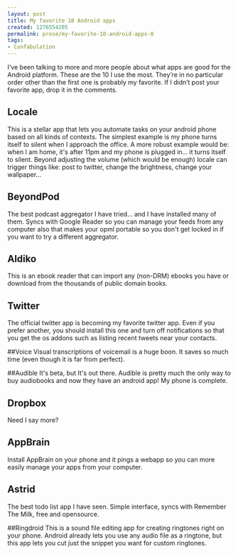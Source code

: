 ```yaml
---
layout: post
title: My favorite 10 Android apps
created: 1276554205
permalink: prose/my-favorite-10-android-apps-0
tags:
- Confabulation
---
```

I&rsquo;ve been talking to more and more people about what apps are good for the Android platform. These are the 10 I use the most. They&rsquo;re in no particular order other than the first one is probably my favorite. If I didn&rsquo;t post your favorite app, drop it in the comments.

## Locale
This is a stellar app that lets you automate tasks on your android phone based on all kinds of contexts. The simplest example is my phone turns itself to silent when I approach the office. A more robust example would be: when I am home, it's after 11pm and my phone is plugged in&hellip; it turns itself to silent. Beyond adjusting the volume (which would be enough) locale can trigger things like: post to twitter, change the brightness, change your wallpaper&hellip;

## BeyondPod
The best podcast aggregator I have tried&hellip; and I have installed many of them. Syncs with Google Reader so you can manage your feeds from any computer also that makes your opml portable so you don't get locked in if you want to try a different aggregator.

## Aldiko
This is an ebook reader that can import any (non-DRM) ebooks you have or download from the thousands of public domain books.
	
## Twitter
The official twitter app is becoming my favorite twitter app. Even if you prefer another, you should install this one and turn off notifications so that you get the os addons such as listing recent tweets near your contacts.

##Voice
Visual transcriptions of voicemail is a huge boon.  It saves so much time (even though it is far from perfect).

##Audible
It's beta, but It's out there. Audible is pretty much the only way to buy audiobooks and now they have an android app! My phone is complete.

## Dropbox
Need I say more?

## AppBrain
Install AppBrain on your phone and it pings a webapp so you can more easily manage your apps from your computer.

## Astrid
The best todo list app I have seen. Simple interface, syncs with Remember The Milk, free and opensource.

##Ringdroid
This is a sound file editing app for creating ringtones right on your phone. Android already lets you use any audio file as a ringtone, but this app lets you cut just the snippet you want for custom ringtones.
